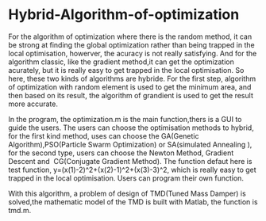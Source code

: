 # Hybrid-Algorithm-of-optimization
For the algorithm of optimization where there is the random method, it can be strong at finding the global optimization rather than being 
trapped in the local optimisation, howerver, the acuracy is not really satisfying. And  for the algorithm classic, like the gradient method,it can get the optimization acurately, but it is really easy to get trapped in the local optimisation. So here, these two kinds of algorithms are hybride. For the first step,  algorithm of optimization with random element is used to get the minimum area, and then based on its result, the algorithm of grandient is used to get the result more accurate.

In the program, the optimization.m is the main function,thers is a GUI to guide the users. The users can choose the optimisation methods to hybrid, for the first kind method, uses can choose the GA(Genetic Algorithm),PSO(Particle Swarm Optimization) or SA(simulated Annealing ), for the second type, users can choose the Newton Method, Gradient Descent and  CG(Conjugate Gradient Method). The function defaut here is test function, y=(x(1)-2)^2+(x(2)-1)^2+(x(3)-3)^2, which is really easy to get trapped in the local optimisation. Users can program their own function. 

With this algorithm, a problem of design of TMD(Tuned Mass Damper) is solved,the mathematic model of the TMD is built with Matlab, the function is tmd.m. 
